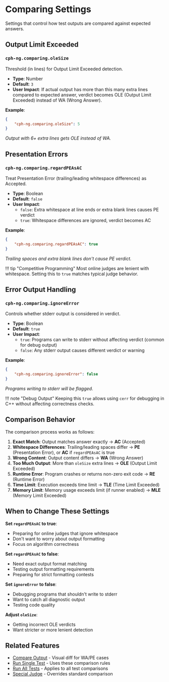 # Comparing Settings

Settings that control how test outputs are compared against expected answers.

## Output Limit Exceeded

### `cph-ng.comparing.oleSize`

Threshold (in lines) for Output Limit Exceeded detection.

- **Type**: Number
- **Default**: `3`
- **User Impact**: If actual output has more than this many extra lines compared
  to expected answer, verdict becomes OLE (Output Limit Exceeded) instead of WA
  (Wrong Answer).

**Example**:

```json
{
    "cph-ng.comparing.oleSize": 5
}
```

_Output with 6+ extra lines gets OLE instead of WA._

## Presentation Errors

### `cph-ng.comparing.regardPEAsAC`

Treat Presentation Error (trailing/leading whitespace differences) as Accepted.

- **Type**: Boolean
- **Default**: `false`
- **User Impact**:
    - `false`: Extra whitespace at line ends or extra blank lines causes PE
      verdict
    - `true`: Whitespace differences are ignored, verdict becomes AC

**Example**:

```json
{
    "cph-ng.comparing.regardPEAsAC": true
}
```

_Trailing spaces and extra blank lines don't cause PE verdict._

!!! tip "Competitive Programming" Most online judges are lenient with
whitespace. Setting this to `true` matches typical judge behavior.

## Error Output Handling

### `cph-ng.comparing.ignoreError`

Controls whether stderr output is considered in verdict.

- **Type**: Boolean
- **Default**: `true`
- **User Impact**:
    - `true`: Programs can write to stderr without affecting verdict (common for
      debug output)
    - `false`: Any stderr output causes different verdict or warning

**Example**:

```json
{
    "cph-ng.comparing.ignoreError": false
}
```

_Programs writing to stderr will be flagged._

!!! note "Debug Output" Keeping this `true` allows using `cerr` for debugging in
C++ without affecting correctness checks.

## Comparison Behavior

The comparison process works as follows:

1. **Exact Match**: Output matches answer exactly → **AC** (Accepted)
2. **Whitespace Differences**: Trailing/leading spaces differ → **PE**
   (Presentation Error), or **AC** if `regardPEAsAC` is true
3. **Wrong Content**: Output content differs → **WA** (Wrong Answer)
4. **Too Much Output**: More than `oleSize` extra lines → **OLE** (Output Limit
   Exceeded)
5. **Runtime Error**: Program crashes or returns non-zero exit code → **RE**
   (Runtime Error)
6. **Time Limit**: Execution exceeds time limit → **TLE** (Time Limit Exceeded)
7. **Memory Limit**: Memory usage exceeds limit (if runner enabled) → **MLE**
   (Memory Limit Exceeded)

## When to Change These Settings

**Set `regardPEAsAC` to true**:

- Preparing for online judges that ignore whitespace
- Don't want to worry about output formatting
- Focus on algorithm correctness

**Set `regardPEAsAC` to false**:

- Need exact output format matching
- Testing output formatting requirements
- Preparing for strict formatting contests

**Set `ignoreError` to false**:

- Debugging programs that shouldn't write to stderr
- Want to catch all diagnostic output
- Testing code quality

**Adjust `oleSize`**:

- Getting incorrect OLE verdicts
- Want stricter or more lenient detection

## Related Features

- [Compare Output](../features/compare-output.md) - Visual diff for WA/PE cases
- [Run Single Test](../features/run-single-test.md) - Uses these comparison
  rules
- [Run All Tests](../features/run-all-tests.md) - Applies to all test
  comparisons
- [Special Judge](../features/special-judge.md) - Overrides standard comparison

